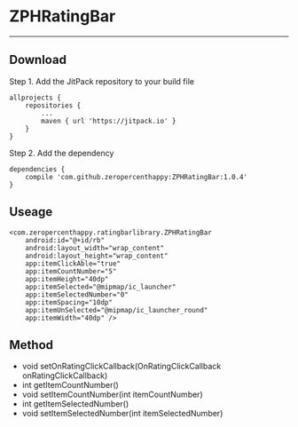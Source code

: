 # ZPHRatingBar

---

## Download

Step 1. Add the JitPack repository to your build file

```
allprojects {
    repositories {
        ...
        maven { url 'https://jitpack.io' }
    }
}
```

Step 2. Add the dependency

```
dependencies {
    compile 'com.github.zeropercenthappy:ZPHRatingBar:1.0.4'
}
```

## Useage

```
<com.zeropercenthappy.ratingbarlibrary.ZPHRatingBar
    android:id="@+id/rb"
    android:layout_width="wrap_content"
    android:layout_height="wrap_content"
    app:itemClickAble="true"
    app:itemCountNumber="5"
    app:itemHeight="40dp"
    app:itemSelected="@mipmap/ic_launcher"
    app:itemSelectedNumber="0"
    app:itemSpacing="10dp"
    app:itemUnSelected="@mipmap/ic_launcher_round"
    app:itemWidth="40dp" />
```

## Method

- void setOnRatingClickCallback(OnRatingClickCallback onRatingClickCallback)
- int getItemCountNumber()
- void setItemCountNumber(int itemCountNumber)
- int getItemSelectedNumber()
- void setItemSelectedNumber(int itemSelectedNumber)
